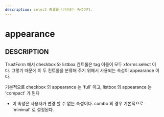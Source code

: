```yaml
---
description: select 종류를 나타내는 속성이다.
---
```


# appearance

## DESCRIPTION

TrustForm 에서 checkbox 와 listbox 컨트롤은 tag 이름이 모두 xforms:select 이다. 그렇기 때문에 이 두 컨트롤을 분류해 주기 위해서 사용되는 속성이 appearance 이다.

기본적으로 checkbox 의 appearance 는 'full' 이고, listbox 의 appearance 는 'compact' 가 된다

* 이 속성은 사용자가 변경 할 수 없는 속성이다.  combo 의 경우 기본적으로 'minimal' 로 설정된다. 

